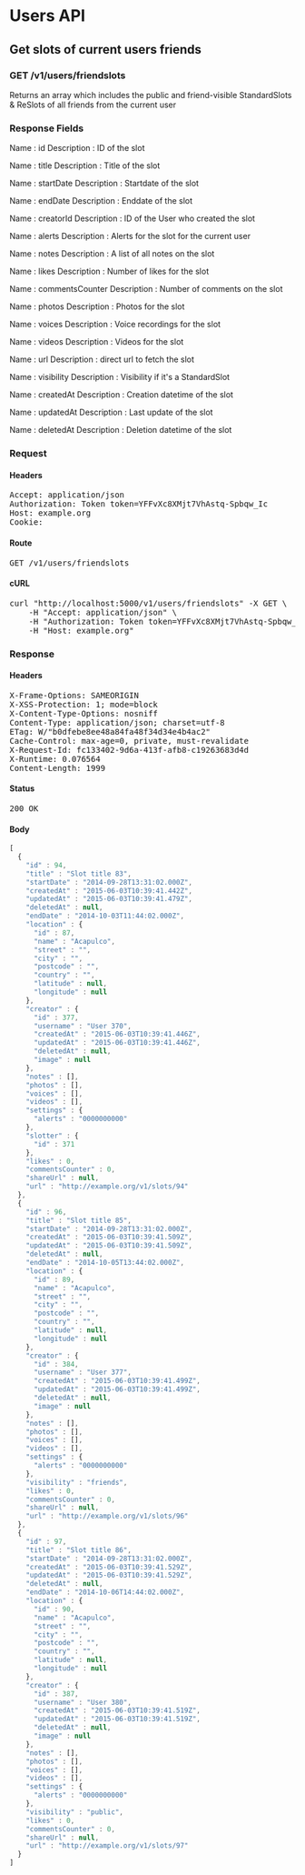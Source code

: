 # Users API

## Get slots of current users friends

### GET /v1/users/friendslots

Returns an array which includes the public and friend-visible StandardSlots &amp; ReSlots of all friends from the current user

### Response Fields

Name : id
Description : ID of the slot

Name : title
Description : Title of the slot

Name : startDate
Description : Startdate of the slot

Name : endDate
Description : Enddate of the slot

Name : creatorId
Description : ID of the User who created the slot

Name : alerts
Description : Alerts for the slot for the current user

Name : notes
Description : A list of all notes on the slot

Name : likes
Description : Number of likes for the slot

Name : commentsCounter
Description : Number of comments on the slot

Name : photos
Description : Photos for the slot

Name : voices
Description : Voice recordings for the slot

Name : videos
Description : Videos for the slot

Name : url
Description : direct url to fetch the slot

Name : visibility
Description : Visibility if it&#39;s a StandardSlot

Name : createdAt
Description : Creation datetime of the slot

Name : updatedAt
Description : Last update of the slot

Name : deletedAt
Description : Deletion datetime of the slot

### Request

#### Headers

<pre>Accept: application/json
Authorization: Token token=YFFvXc8XMjt7VhAstq-Spbqw_Ic
Host: example.org
Cookie: </pre>

#### Route

<pre>GET /v1/users/friendslots</pre>

#### cURL

<pre class="request">curl &quot;http://localhost:5000/v1/users/friendslots&quot; -X GET \
	-H &quot;Accept: application/json&quot; \
	-H &quot;Authorization: Token token=YFFvXc8XMjt7VhAstq-Spbqw_Ic&quot; \
	-H &quot;Host: example.org&quot;</pre>

### Response

#### Headers

<pre>X-Frame-Options: SAMEORIGIN
X-XSS-Protection: 1; mode=block
X-Content-Type-Options: nosniff
Content-Type: application/json; charset=utf-8
ETag: W/&quot;b0dfebe8ee48a84fa48f34d34e4b4ac2&quot;
Cache-Control: max-age=0, private, must-revalidate
X-Request-Id: fc133402-9d6a-413f-afb8-c19263683d4d
X-Runtime: 0.076564
Content-Length: 1999</pre>

#### Status

<pre>200 OK</pre>

#### Body

```javascript
[
  {
    "id" : 94,
    "title" : "Slot title 83",
    "startDate" : "2014-09-28T13:31:02.000Z",
    "createdAt" : "2015-06-03T10:39:41.442Z",
    "updatedAt" : "2015-06-03T10:39:41.479Z",
    "deletedAt" : null,
    "endDate" : "2014-10-03T11:44:02.000Z",
    "location" : {
      "id" : 87,
      "name" : "Acapulco",
      "street" : "",
      "city" : "",
      "postcode" : "",
      "country" : "",
      "latitude" : null,
      "longitude" : null
    },
    "creator" : {
      "id" : 377,
      "username" : "User 370",
      "createdAt" : "2015-06-03T10:39:41.446Z",
      "updatedAt" : "2015-06-03T10:39:41.446Z",
      "deletedAt" : null,
      "image" : null
    },
    "notes" : [],
    "photos" : [],
    "voices" : [],
    "videos" : [],
    "settings" : {
      "alerts" : "0000000000"
    },
    "slotter" : {
      "id" : 371
    },
    "likes" : 0,
    "commentsCounter" : 0,
    "shareUrl" : null,
    "url" : "http://example.org/v1/slots/94"
  },
  {
    "id" : 96,
    "title" : "Slot title 85",
    "startDate" : "2014-09-28T13:31:02.000Z",
    "createdAt" : "2015-06-03T10:39:41.509Z",
    "updatedAt" : "2015-06-03T10:39:41.509Z",
    "deletedAt" : null,
    "endDate" : "2014-10-05T13:44:02.000Z",
    "location" : {
      "id" : 89,
      "name" : "Acapulco",
      "street" : "",
      "city" : "",
      "postcode" : "",
      "country" : "",
      "latitude" : null,
      "longitude" : null
    },
    "creator" : {
      "id" : 384,
      "username" : "User 377",
      "createdAt" : "2015-06-03T10:39:41.499Z",
      "updatedAt" : "2015-06-03T10:39:41.499Z",
      "deletedAt" : null,
      "image" : null
    },
    "notes" : [],
    "photos" : [],
    "voices" : [],
    "videos" : [],
    "settings" : {
      "alerts" : "0000000000"
    },
    "visibility" : "friends",
    "likes" : 0,
    "commentsCounter" : 0,
    "shareUrl" : null,
    "url" : "http://example.org/v1/slots/96"
  },
  {
    "id" : 97,
    "title" : "Slot title 86",
    "startDate" : "2014-09-28T13:31:02.000Z",
    "createdAt" : "2015-06-03T10:39:41.529Z",
    "updatedAt" : "2015-06-03T10:39:41.529Z",
    "deletedAt" : null,
    "endDate" : "2014-10-06T14:44:02.000Z",
    "location" : {
      "id" : 90,
      "name" : "Acapulco",
      "street" : "",
      "city" : "",
      "postcode" : "",
      "country" : "",
      "latitude" : null,
      "longitude" : null
    },
    "creator" : {
      "id" : 387,
      "username" : "User 380",
      "createdAt" : "2015-06-03T10:39:41.519Z",
      "updatedAt" : "2015-06-03T10:39:41.519Z",
      "deletedAt" : null,
      "image" : null
    },
    "notes" : [],
    "photos" : [],
    "voices" : [],
    "videos" : [],
    "settings" : {
      "alerts" : "0000000000"
    },
    "visibility" : "public",
    "likes" : 0,
    "commentsCounter" : 0,
    "shareUrl" : null,
    "url" : "http://example.org/v1/slots/97"
  }
]
```
